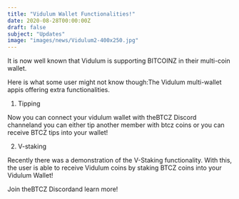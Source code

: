 ```yaml
---
title: "Vidulum Wallet Functionalities!"
date: 2020-08-28T00:00:00Z
draft: false
subject: "Updates"
image: "images/news/Vidulum2-400x250.jpg"
---
```


It is now well known that Vidulum is supporting BITCOINZ in their multi-coin wallet.

Here is what some user might not know though:The Vidulum multi-wallet appis offering extra functionalities.

1) Tipping

Now you can connect your vidulum wallet with theBTCZ Discord channeland you can either tip another member with btcz coins or you can receive BTCZ tips into your wallet!

2) V-staking

Recently there was a demonstration of the V-Staking functionality. With this, the user is able to receive Vidulum coins by staking BTCZ coins into your Vidulum Wallet!

Join theBTCZ Discordand learn more!

